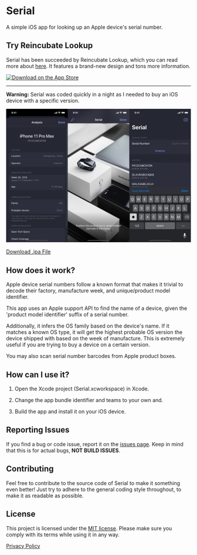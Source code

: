 # Serial

A simple iOS app for looking up an Apple device's serial number.

## Try Reincubate Lookup

Serial has been succeeded by Reincubate Lookup, which you can read more about [here](https://reincubate.com/blog/serial-lookup-imei-checker-for-ios/). It features a brand-new design and tons more information.

[![Download on the App Store](https://reincubate.com/res/lookup/i/badges/app_store/app_store_en.svg)](https://apps.apple.com/app/reincubate-lookup/id1483923951)

---

**Warning:** Serial was coded quickly in a night as I needed to buy an iOS device with a specific version.

![Screenshots](/Assets/Screenshot.png?v2)

[Download .ipa File](https://github.com/aydenp/Serial/releases)

## How does it work?

Apple device serial numbers follow a known format that makes it trivial to decode their factory, manufacture week, and unique/product model identifier.

This app uses an Apple support API to find the name of a device, given the 'product model identifier' suffix of a serial number.

Additionally, it infers the OS family based on the device's name. If it matches a known OS type, it will get the highest probable OS version the device shipped with based on the week of manufacture. This is extremely useful if you are trying to buy a device on a certain version.

You may also scan serial number barcodes from Apple product boxes.

## How can I use it?

1. Open the Xcode project (Serial.xcworkspace) in Xcode.

2. Change the app bundle identifier and teams to your own and.

3. Build the app and install it on your iOS device.

## Reporting Issues

If you find a bug or code issue, report it on the [issues page](/issues). Keep in mind that this is for actual bugs, **NOT BUILD ISSUES**. 

## Contributing

Feel free to contribute to the source code of Serial to make it something even better! Just try to adhere to the general coding style throughout, to make it as readable as possible.

## License

This project is licensed under the [MIT license](/LICENSE). Please make sure you comply with its terms while using it in any way.

[Privacy Policy](https://ayden.dev/privacy/serial)

